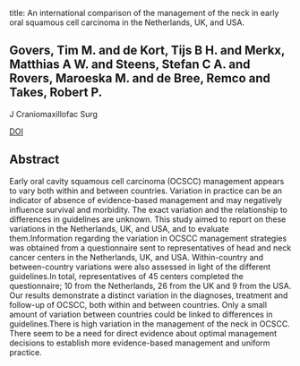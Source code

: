 title: An international comparison of the management of the neck in early oral squamous cell carcinoma in the Netherlands, UK, and USA.

## Govers, Tim M. and de Kort, Tijs B H. and Merkx, Matthias A W. and Steens, Stefan C A. and Rovers, Maroeska M. and de Bree, Remco and Takes, Robert P.
J Craniomaxillofac Surg

<a href="https://doi.org/10.1016/j.jcms.2015.10.023">DOI</a>

## Abstract
Early oral cavity squamous cell carcinoma (OCSCC) management appears to vary both within and between countries. Variation in practice can be an indicator of absence of evidence-based management and may negatively influence survival and morbidity. The exact variation and the relationship to differences in guidelines are unknown. This study aimed to report on these variations in the Netherlands, UK, and USA, and to evaluate them.Information regarding the variation in OCSCC management strategies was obtained from a questionnaire sent to representatives of head and neck cancer centers in the Netherlands, UK, and USA. Within-country and between-country variations were also assessed in light of the different guidelines.In total, representatives of 45 centers completed the questionnaire; 10 from the Netherlands, 26 from the UK and 9 from the USA. Our results demonstrate a distinct variation in the diagnoses, treatment and follow-up of OCSCC, both within and between countries. Only a small amount of variation between countries could be linked to differences in guidelines.There is high variation in the management of the neck in OCSCC. There seem to be a need for direct evidence about optimal management decisions to establish more evidence-based management and uniform practice.

